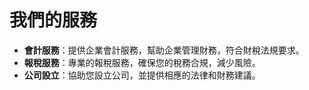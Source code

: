 
# 我們的服務

- **會計服務**：提供企業會計服務，幫助企業管理財務，符合財稅法規要求。
- **報稅服務**：專業的報稅服務，確保您的稅務合規，減少風險。
- **公司設立**：協助您設立公司，並提供相應的法律和財務建議。
